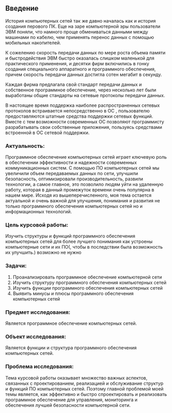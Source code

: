 ## Введение
История компьютерных сетей так же давно началась как и история создания перового ПК. Еще на заре компьютерной эры пользователи ЭВМ поняли, что намного проще обмениваться данными между машинами по кабелю, чем применять перенос данных с помощью мобильных накопителей.

К сожелению скорость передачи данных по мере роста объема памяти и быстродействия ЭВМ быстро оказалась слишком маленькой для практического применения, и десятки фирм включились в гонку создания специального аппаратного и программного обеспечения, причем скорость передачи данных достигла сотен мегабит в секунду.

Каждая фирма предлагала свой стандарт передачи данных и собственное программное обеспечение, через несколько лет были выработаны общие стандарты на сетевые протоколы передачи данных.

В настоящее время поддержка  наиболее распространенных сетевых  протоколов встраивается непосредственно  в ОС , пользователю предоставляются штатные  средства поддержки сетевых функций. Вместе с тем возможности современных ОС позволяют программисту разрабатывать свои собственные приложения, пользуясь средствами встроенной в ОС сетевой поддержки.

### Актуальность:
Программное обеспечение компьютерных сетей играет ключевую роль в обеспечении эффективности и надежности современных коммуникационных систем.
С помощью ПО компьютерных сетей мы увеличили объем передаваемых данных по сети, улучшили безопасность, оптимизировали производительность, 
развили технологии, а самое главное, это позволило людям уйти на удаленную работу, которая в данный промежуток времени очень популярна в 
нашем мире. Исходя из вышеперечисленного, моя тема остается актуальной и очень важной для улучшения, понимания и развития не только программного обеспечения компьютерных сетей но и информационных технологий.

### Цель курсовой работы: 
Изучить структуры и функций программного обеспечения компьютерных сетей для более лучшего понимания как устроены компьютерные 
сети и их ПО(, чтобы в последствии была возможность их улучшить.) возможно не нужно

### Задачи:
1. Проанализировать программное обеспечение компьютерной сети
2. Изучить структуру программного обеспечения компьютерных сетей
3. Изучить функции программного обеспечения компьютерных сетей
4. Выявить минусы и плюсы программного обеспечения компьютерных сетей

### Предмет исследования:
Является программное обеспечение компьютерных сетей.

### Объект исследования:
Является функции и структура программного обеспечения компьютерных сетей.

### Проблема исследования:
Тема курсовой работы оказывает множество важных аспектов, связанных с проектированием, реализацией и обслуживание структур и функций ПО компьютерных сетей. Поэтому главной проблемой моей темы является, как эффективно и быстро спроектировать и реализовать программное обеспечение для управления, мониторинга и обеспечения лучшей безопасности компьютерной сети.
